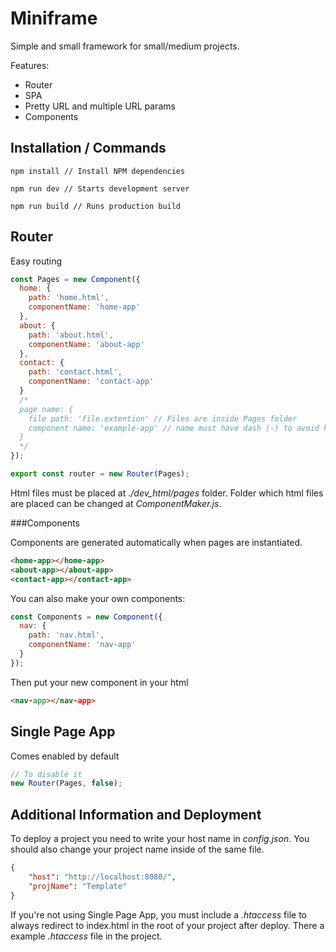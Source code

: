 # Miniframe

Simple and small framework for small/medium projects.

Features:
 * Router
 * SPA
 * Pretty URL and multiple URL params
 * Components


## Installation / Commands

```
npm install // Install NPM dependencies

npm run dev // Starts development server

npm run build // Runs production build
```

## Router

Easy routing

```javascript
const Pages = new Component({
  home: {
    path: 'home.html',
    componentName: 'home-app'
  },
  about: {
    path: 'about.html',
    componentName: 'about-app'
  },
  contact: {
    path: 'contact.html',
    componentName: 'contact-app'
  }
  /* 
  page name: {
    file path: 'file.extention' // Files are inside Pages folder
    component name: 'example-app' // name must have dash (-) to avoid html tags conflict 
  }
  */
});

export const router = new Router(Pages);
```

Html files must be placed at _./dev_html/pages_ folder. Folder which html files are placed can be changed at _ComponentMaker.js_.

###Components

Components are generated automatically when pages are instantiated.

```html
<home-app></home-app>
<about-app></about-app>
<contact-app></contact-app>
```

You can also make your own components:

```javascript
const Components = new Component({
  nav: {
    path: 'nav.html',
    componentName: 'nav-app'
  }
});
```

Then put your new component in your html

```html
<nav-app></nav-app>
```

## Single Page App

Comes enabled by default

```javascript
// To disable it
new Router(Pages, false);
```

## Additional Information and Deployment

To deploy a project you need to write your host name in _config.json_. You should also change your project name inside of the same file.

```json
{
    "host": "http://localhost:8080/",
    "projName": "Template"
}
```

If you're not using Single Page App, you must include a _.htaccess_ file to always redirect to index.html in the root of your project after deploy. There a example _.htaccess_ file in the project.
